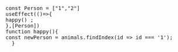 <pre> 
const Person = ["1","2"]
useEffect(()=>{ 
happy() ;
},[Person]) 
function happy(){
const newPerson = animals.findIndex(id => id === '1');
  }
  </pre> 
 

